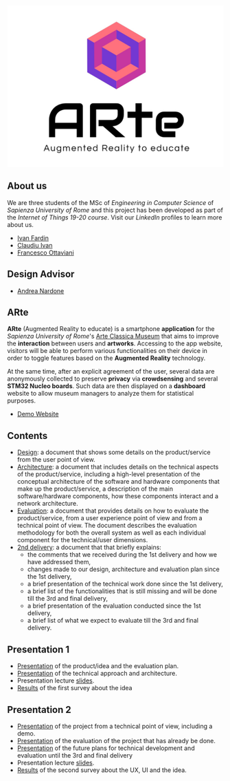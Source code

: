 ![logo](/img/logo.jpg)

## About us
We are three students of the MSc of *Engineering in Computer Science* of *Sapienza University of Rome* and this project has been developed as part of the *Internet of Things 19-20 course*. Visit our *LinkedIn* profiles to learn more about us.

- [Ivan Fardin](https://www.linkedin.com/in/ivan-fardin-304a001a3/)
- [Claudiu Ivan](https://www.linkedin.com/in/claudiu-gabriel-ivan-835a33176/)
- [Francesco Ottaviani](https://www.linkedin.com/in/francesco-ottaviani-bbb1a3187/)

## Design Advisor
- [Andrea Nardone](https://www.linkedin.com/in/andrea-nardone-161740183/)  


## ARte
**ARte** (Augmented Reality to educate) is a smartphone **application** for the *Sapienza University of Rome*'s [Arte Classica Museum](https://web.uniroma1.it/polomuseale/museo-arte-classica) that aims to improve the **interaction** between users and **artworks**.
Accessing to the app website, visitors will be able to perform various functionalities on their device in order to toggle features based on the **Augmented Reality** technology.  

At the same time, after an explicit agreement of the user, several data are anonymously collected to preserve **privacy** via **crowdsensing** and several **STM32 Nucleo boards**. Such data are then displayed on a **dashboard** website to allow museum managers to analyze them for statistical purposes.  

- [Demo Website](https://arte-team.github.io/ARte/)

## Contents
- [Design](Design.md): a document that shows some details on the product/service from the user point of view.
- [Architecture](Architecture.md): a document that includes details on the technical aspects of the product/service, including a high-level presentation of the conceptual architecture of the software and hardware components that make up the product/service, a description of the main software/hardware components, how these components interact and a network architecture.
- [Evaluation](Evaluation.md): a document that provides details on how to evaluate the product/service, from a user experience point of view and from a technical point of view. The document describes the evaluation methodology for both the overall system as well as each individual component for the technical/user dimensions.
- [2nd delivery](2nd%20delivery.md): a document that that briefly explains:
  - the comments that we received during the 1st delivery and how we have addressed them,
  - changes made to our design, architecture and evaluation plan since the 1st delivery,
  - a brief presentation of the technical work done since the 1st delivery,
  - a brief list of the functionalities that is still missing and will be done till the 3rd and final delivery,
  - a brief presentation of the evaluation conducted since the 1st delivery,
  - a brief list of what we expect to evaluate till the 3rd and final delivery.


## Presentation 1
- [Presentation](https://www.youtube.com/watch?v=NhSiwsODgNk&list=PLzUKKQs-wK7qTVbKUREnxrMRjf7VF-Sfi&index=2&t=0s) of the product/idea and the evaluation plan.
- [Presentation](https://www.youtube.com/watch?v=OHi1ydnEaDs&list=PLzUKKQs-wK7qTVbKUREnxrMRjf7VF-Sfi&index=3&t=0s) of the technical approach and architecture.
- Presentation lecture [slides](/presentations/Presentation1.pdf).
- [Results](https://docs.google.com/forms/d/1Dy7tSe--2VEJ7W5ga6v32OjPgh2kgCQf6i635NsuEJ0/viewanalytics) of the first survey about the idea

## Presentation 2
- [Presentation](https://www.youtube.com/watch?v=E1BUo850kt4) of the project from a technical point of view, including a demo.
- [Presentation](https://www.youtube.com/watch?v=qAFmwJzEGRQ&list=PLzUKKQs-wK7qTVbKUREnxrMRjf7VF-Sfi&index=4) of the evaluation of the project that has already be done.
- [Presentation](https://www.youtube.com/watch?v=Ld-WSwqXUuI) of the future plans for technical development and evaluation until the 3rd and final delivery
- Presentation lecture [slides](/presentations/Presentation2.pdf).
- [Results](https://docs.google.com/forms/d/11A8Guf2jv1bYf-7WIxithKmYAJZCRF3bdkaXESRKFlY/viewanalytics) of the second survey about the UX, UI and the idea.
